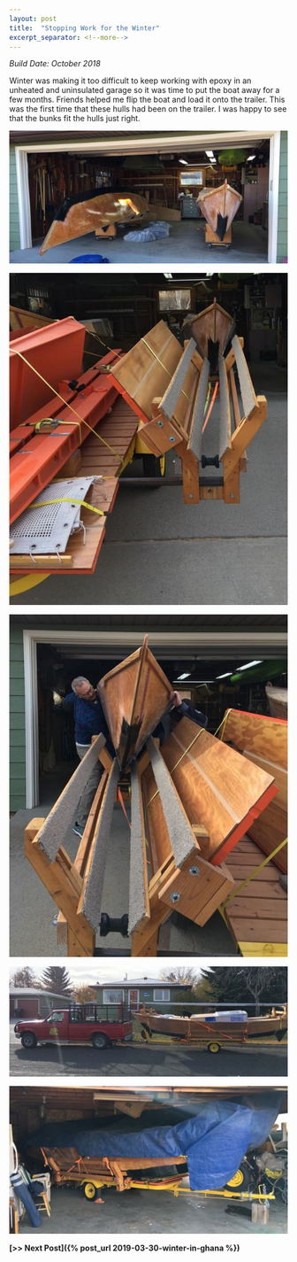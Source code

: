 ```yaml
---
layout: post
title:  "Stopping Work for the Winter"
excerpt_separator: <!--more-->
---
```


*Build Date: October 2018*

Winter was making it too difficult to keep working with epoxy in an unheated and uninsulated garage so it was time to put the boat away for a few months. Friends helped me flip the boat and load it onto the trailer. This was the first time that these hulls had been on the trailer. I was happy to see that the bunks fit the hulls just right.

<!--more-->

![Graphite Done](/assets/images/winter-flipping.jpg)

![Graphite Done](/assets/images/winter-bunk.jpg)

![Graphite Done](/assets/images/winter-loading.jpg)

![Graphite Done](/assets/images/winter-loaded.jpg)

![Graphite Done](/assets/images/winter-stored.jpg)

**[>> Next Post]({% post_url 2019-03-30-winter-in-ghana %})**
